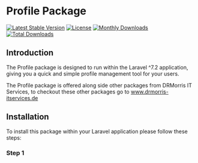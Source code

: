 # Profile Package

[![Latest Stable Version](https://poser.pugx.org/duncanrmorris/profile/v)](//packagist.org/packages/duncanrmorris/profile)
[![License](https://poser.pugx.org/duncanrmorris/profile/license)](//packagist.org/packages/duncanrmorris/profile)
[![Monthly Downloads](https://poser.pugx.org/duncanrmorris/profile/d/monthly)](//packagist.org/packages/duncanrmorris/profile)
[![Total Downloads](https://poser.pugx.org/duncanrmorris/profile/downloads)](//packagist.org/packages/duncanrmorris/profile)

## Introduction

The Profile package is designed to run within the Laravel ^7.2 application, giving you a quick and simple profile management tool for your users.

The Profile package is offered along side other packages from DRMorris IT Services, to checkout these other packages go to www.drmorris-itservices.de

## Installation
To install this package within your Laravel application please follow these steps:

### Step 1
